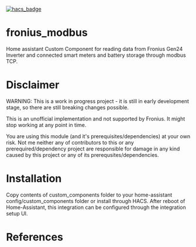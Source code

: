 [![hacs_badge](https://img.shields.io/badge/HACS-Default-orange.svg)](https://github.com/custom-components/hacs)

# fronius_modbus
Home assistant Custom Component for reading data from Fronius Gen24 Inverter and connected smart meters and battery storage through modbus TCP.

# Disclaimer
WARNING: This is a work in progress project - it is still in early development stage, so there are still breaking changes possible.

This is an unofficial implementation and not supported by Fronius. It might stop working at any point in time.

You are using this module (and it's prerequisites/dependencies) at your own risk. Not me neither any of contributors to this or any prerequired/dependency project are responsible for damage in any kind caused by this project or any of its prerequsites/dependencies.

# Installation
Copy contents of custom_components folder to your home-assistant config/custom_components folder or install through HACS.
After reboot of Home-Assistant, this integration can be configured through the integration setup UI.

# References
[1]: https://www.fronius.com/~/downloads/Solar%20Energy/Operating%20Instructions/42,0410,2649.pdf
[2]: https://github.com/binsentsu/home-assistant-solaredge-modbus/
[3]: https://github.com/bigramonk/byd_charging
